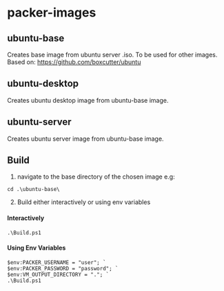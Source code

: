 # packer-images

## ubuntu-base

Creates base image from ubuntu server .iso. To be used for other images.
Based on: https://github.com/boxcutter/ubuntu

## ubuntu-desktop

Creates ubuntu desktop image from ubuntu-base image.

## ubuntu-server

Creates ubuntu server image from ubuntu-base image.

## Build

1. navigate to the base directory of the chosen image e.g:
```
cd .\ubuntu-base\
```
2. Build either interactively or using env variables
#### Interactively

```
.\Build.ps1
```

#### Using Env Variables
```
$env:PACKER_USERNAME = "user"; `
$env:PACKER_PASSWORD = "password"; `
$env:VM_OUTPUT_DIRECTORY = "."; `
.\Build.ps1
```
